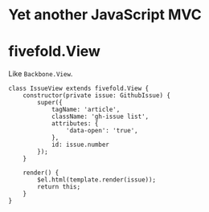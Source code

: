 Yet another JavaScript MVC
============================

# fivefold.View

Like `Backbone.View`.

```
class IssueView extends fivefold.View {
    constructor(private issue: GithubIssue) {
        super({
            tagName: 'article',
            className: 'gh-issue list',
            attributes: {
                'data-open': 'true',
            },
            id: issue.number
        });
    }
    
    render() {
        $el.html(template.render(issue));
        return this;
    }
}
```
